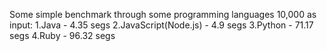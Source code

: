 Some simple benchmark through some programming languages
  10,000 as input:
  1.Java - 4.35 segs
  2.JavaScript(Node.js) - 4.9 segs
  3.Python - 71.17 segs
  4.Ruby - 96.32 segs
